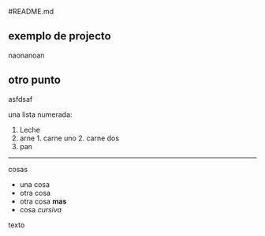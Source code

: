#README.md
## exemplo de projecto

naonanoan

## otro punto
asfdsaf

una lista numerada:
  1. Leche
  2. arne
    1. carne uno
    2. carne dos
  4. pan

--------

cosas
  * una cosa
  * otra cosa
  * otra cosa **mas**
  * cosa _cursiva_





texto
